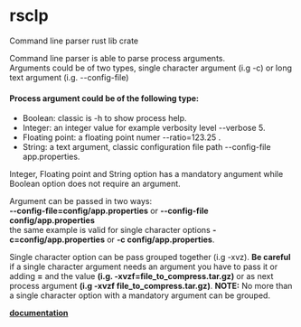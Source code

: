 # rsclp
Command line parser rust lib crate


Command line parser is able to parse process arguments.</br>
Arguments could be of two types, single character argument (i.g -c)
or long text argument (i.g. --config-file)</br>
#### Process argument could be of the following type:
 - Boolean: classic is -h to show process help.
 - Integer: an integer value for example verbosity level --verbose 5. 
 - Floating point: a floating point numer --ratio=123.25 . 
 - String: a text argument, classic configuration file path --config-file app.properties.

<p>Integer, Floating point and String option has a mandatory angument
while Boolean option does not require an argument.</p>



Argument can be passed in two ways:<br>        **--config-file=config/app.properties** or **--config-file config/app.properties**<br>the same example is valid for single character options **-c=config/app.properties** or **-c config/app.properties**.


Single character option can be pass grouped together (i.g -xvz).
**Be careful** if a single character argument needs an argument you have to pass it or 
adding **=** and the value **(i.g. -xvzf=file_to_compress.tar.gz)** or as next process argument
**(i.g -xvzf file_to_compress.tar.gz)**.
**NOTE:** No more than a single character option with a mandatory argument can be grouped.

**[documentation](docs.rs/rsclp/0.1.0)**

